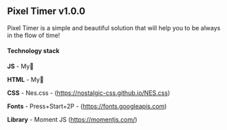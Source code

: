 ## Pixel Timer v1.0.0

Pixel Timer is a simple and beautiful solution that will help you to be always in the flow of time!



#### Technology stack

**JS** - My🙂

**HTML** - My🙂

**CSS** - Nes.css - (https://nostalgic-css.github.io/NES.css)

**Fonts** - Press+Start+2P - (https://fonts.googleapis.com)

**Library** - Moment JS (https://momentjs.com/)

